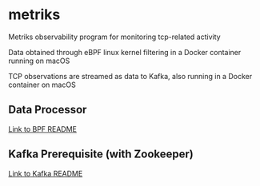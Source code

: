 # metriks

Metriks observability program for monitoring tcp-related activity

Data obtained through eBPF linux kernel filtering in a Docker container running on macOS

TCP observations are streamed as data to Kafka, also running in a Docker container on macOS

## Data Processor
[Link to BPF README](./bpf/Readme.md)

## Kafka Prerequisite (with Zookeeper)
[Link to Kafka README](./kafka/Readme.md)

